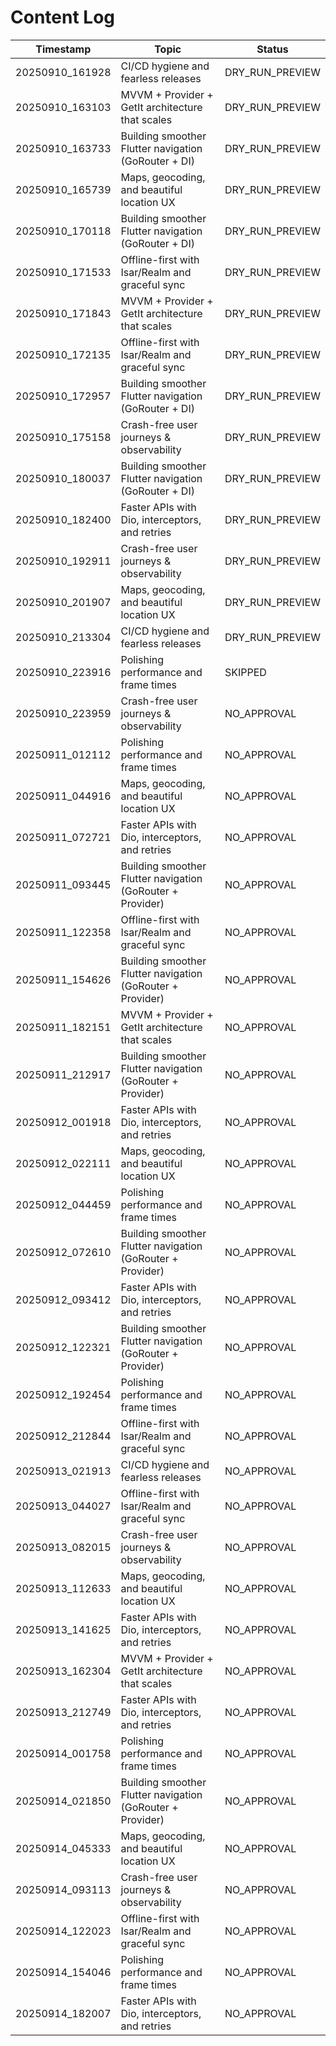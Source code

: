 # Content Log

| Timestamp | Topic | Status |
|---|---|---|
| 20250910_161928 | CI/CD hygiene and fearless releases | DRY_RUN_PREVIEW |
| 20250910_163103 | MVVM + Provider + GetIt architecture that scales | DRY_RUN_PREVIEW |
| 20250910_163733 | Building smoother Flutter navigation (GoRouter + DI) | DRY_RUN_PREVIEW | blueprint |
| 20250910_165739 | Maps, geocoding, and beautiful location UX | DRY_RUN_PREVIEW | lineart_grid |
| 20250910_170118 | Building smoother Flutter navigation (GoRouter + DI) | DRY_RUN_PREVIEW | retro_halftone |
| 20250910_171533 | Offline-first with Isar/Realm and graceful sync | DRY_RUN_PREVIEW | blueprint |
| 20250910_171843 | MVVM + Provider + GetIt architecture that scales | DRY_RUN_PREVIEW | blueprint |
| 20250910_172135 | Offline-first with Isar/Realm and graceful sync | DRY_RUN_PREVIEW | blueprint |
| 20250910_172957 | Building smoother Flutter navigation (GoRouter + DI) | DRY_RUN_PREVIEW | grid |
| 20250910_175158 | Crash-free user journeys & observability | DRY_RUN_PREVIEW | procedural |
| 20250910_180037 | Building smoother Flutter navigation (GoRouter + DI) | DRY_RUN_PREVIEW | photo_or_fallback |
| 20250910_182400 | Faster APIs with Dio, interceptors, and retries | DRY_RUN_PREVIEW | photo_or_fallback |
| 20250910_192911 | Crash-free user journeys & observability | DRY_RUN_PREVIEW | photo_or_fallback |
| 20250910_201907 | Maps, geocoding, and beautiful location UX | DRY_RUN_PREVIEW | photo_or_fallback |
| 20250910_213304 | CI/CD hygiene and fearless releases | DRY_RUN_PREVIEW | photo_or_fallback |
| 20250910_223916 | Polishing performance and frame times | SKIPPED | stock:pexels |
| 20250910_223959 | Crash-free user journeys & observability | NO_APPROVAL | stock:pexels |
| 20250911_012112 | Polishing performance and frame times | NO_APPROVAL | stock:pexels |
| 20250911_044916 | Maps, geocoding, and beautiful location UX | NO_APPROVAL | stock:pexels |
| 20250911_072721 | Faster APIs with Dio, interceptors, and retries | NO_APPROVAL | stock:pexels |
| 20250911_093445 | Building smoother Flutter navigation (GoRouter + Provider) | NO_APPROVAL | stock:pexels |
| 20250911_122358 | Offline-first with Isar/Realm and graceful sync | NO_APPROVAL | stock:pexels |
| 20250911_154626 | Building smoother Flutter navigation (GoRouter + Provider) | NO_APPROVAL | stock:pexels |
| 20250911_182151 | MVVM + Provider + GetIt architecture that scales | NO_APPROVAL | stock:pexels |
| 20250911_212917 | Building smoother Flutter navigation (GoRouter + Provider) | NO_APPROVAL | stock:pexels |
| 20250912_001918 | Faster APIs with Dio, interceptors, and retries | NO_APPROVAL | stock:pexels |
| 20250912_022111 | Maps, geocoding, and beautiful location UX | NO_APPROVAL | stock:pexels |
| 20250912_044459 | Polishing performance and frame times | NO_APPROVAL | stock:pexels |
| 20250912_072610 | Building smoother Flutter navigation (GoRouter + Provider) | NO_APPROVAL | stock:pexels |
| 20250912_093412 | Faster APIs with Dio, interceptors, and retries | NO_APPROVAL | stock:pexels |
| 20250912_122321 | Building smoother Flutter navigation (GoRouter + Provider) | NO_APPROVAL | stock:pexels |
| 20250912_192454 | Polishing performance and frame times | NO_APPROVAL | stock:pexels |
| 20250912_212844 | Offline-first with Isar/Realm and graceful sync | NO_APPROVAL | stock:pexels |
| 20250913_021913 | CI/CD hygiene and fearless releases | NO_APPROVAL | stock:pexels |
| 20250913_044027 | Offline-first with Isar/Realm and graceful sync | NO_APPROVAL | stock:pexels |
| 20250913_082015 | Crash-free user journeys & observability | NO_APPROVAL | stock:pexels |
| 20250913_112633 | Maps, geocoding, and beautiful location UX | NO_APPROVAL | stock:pexels |
| 20250913_141625 | Faster APIs with Dio, interceptors, and retries | NO_APPROVAL | stock:pexels |
| 20250913_162304 | MVVM + Provider + GetIt architecture that scales | NO_APPROVAL | stock:pexels |
| 20250913_212749 | Faster APIs with Dio, interceptors, and retries | NO_APPROVAL | stock:pexels |
| 20250914_001758 | Polishing performance and frame times | NO_APPROVAL | stock:pexels |
| 20250914_021850 | Building smoother Flutter navigation (GoRouter + Provider) | NO_APPROVAL | stock:pexels |
| 20250914_045333 | Maps, geocoding, and beautiful location UX | NO_APPROVAL | stock:pexels |
| 20250914_093113 | Crash-free user journeys & observability | NO_APPROVAL | stock:pexels |
| 20250914_122023 | Offline-first with Isar/Realm and graceful sync | NO_APPROVAL | stock:pexels |
| 20250914_154046 | Polishing performance and frame times | NO_APPROVAL | stock:pexels |
| 20250914_182007 | Faster APIs with Dio, interceptors, and retries | NO_APPROVAL | stock:pexels |
